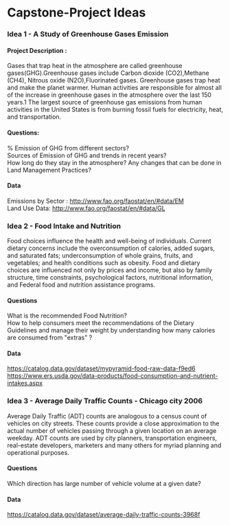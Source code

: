 # Capstone-Project Ideas

### Idea 1 -  A Study of Greenhouse Gases Emission 

#### Project Description :  
Gases that trap heat in the atmosphere are called greenhouse gases(GHG).Greenhouse gases include Carbon dioxide (CO2),Methane (CH4), Nitrous oxide (N2O),Fluorinated gases. Greenhouse gases trap heat and make the planet warmer. Human activities are responsible for almost all of the increase in greenhouse gases in the atmosphere over the last 150 years.1 The largest source of greenhouse gas emissions from human activities in the United States is from burning fossil fuels for electricity, heat, and transportation.

#### Questions:  
% Emission of GHG from different sectors?  
Sources of Emission of GHG and trends in recent years?  
How long do they stay in the atmosphere?
Any changes that can be done in Land Management Practices?  

#### Data  
Emissions by Sector : http://www.fao.org/faostat/en/#data/EM  
Land Use Data: http://www.fao.org/faostat/en/#data/GL  


### Idea 2 - Food Intake and Nutrition
Food choices influence the health and well-being of individuals. Current dietary concerns include the overconsumption of calories, added sugars, and saturated fats; underconsumption of whole grains, fruits, and vegetables; and health conditions such as obesity.
Food and dietary choices are influenced not only by prices and income, but also by family structure, time constraints, psychological factors, nutritional information, and Federal food and nutrition assistance programs. 

#### Questions
What is the recommended Food Nutrition?  
How to help consumers meet the recommendations of the Dietary Guidelines and manage their weight by understanding how many calories are consumed from "extras" ?  

#### Data
https://catalog.data.gov/dataset/mypyramid-food-raw-data-f9ed6  
https://www.ers.usda.gov/data-products/food-consumption-and-nutrient-intakes.aspx  

### Idea 3 - Average Daily Traffic Counts - Chicago city 2006
Average Daily Traffic (ADT) counts are analogous to a census count of vehicles on city streets. These counts provide a close approximation to the actual number of vehicles passing through a given location on an average weekday. ADT counts are used by city planners, transportation engineers, real-estate developers, marketers and many others for myriad planning and operational purposes. 

#### Questions
Which direction has large number of vehicle volume at a given date?

#### Data
https://catalog.data.gov/dataset/average-daily-traffic-counts-3968f
